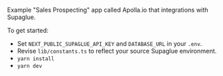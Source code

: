 Example "Sales Prospecting" app called Apolla.io that integrations with Supaglue.

To get started:
- Set `NEXT_PUBLIC_SUPAGLUE_API_KEY` and `DATABASE_URL` in your `.env`.
- Revise `lib/constants.ts` to reflect your source Supaglue environment.
- `yarn install`
- `yarn dev`

